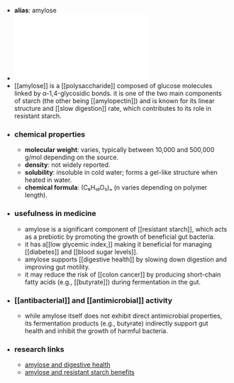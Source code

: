 - **alias**: amylose
- ![Amylose.pdf](../assets/Amylose_1719303309556_0.pdf)
- [[amylose]] is a [[polysaccharide]] composed of glucose molecules linked by α-1,4-glycosidic bonds. it is one of the two main components of starch (the other being [[amylopectin]]) and is known for its linear structure and [[slow digestion]] rate, which contributes to its role in resistant starch.
- ### chemical properties
	- **molecular weight**: varies, typically between 10,000 and 500,000 g/mol depending on the source.
	- **density**: not widely reported.
	- **solubility**: insoluble in cold water; forms a gel-like structure when heated in water.
	- **chemical formula**: (C₆H₁₀O₅)ₙ (n varies depending on polymer length).
- ### usefulness in medicine
	- amylose is a significant component of [[resistant starch]], which acts as a prebiotic by promoting the growth of beneficial gut bacteria.
	- it has a[[low glycemic index,]]  making it beneficial for managing [[diabetes]] and [[blood sugar levels]].
	- amylose supports [[digestive health]] by slowing down digestion and improving gut motility.
	- it may reduce the risk of [[colon cancer]] by producing short-chain fatty acids (e.g., [[butyrate]]) during fermentation in the gut.
- ### [[antibacterial]] and [[antimicrobial]] activity
	- while amylose itself does not exhibit direct antimicrobial properties, its fermentation products (e.g., butyrate) indirectly support gut health and inhibit the growth of harmful bacteria.
- ### research links
	- [amylose and digestive health](https://scholar.google.com/scholar?q=amylose+digestive+health)
	- [amylose and resistant starch benefits](https://scholar.google.com/scholar?q=amylose+resistant+starch)